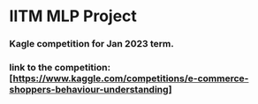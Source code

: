 # IITM MLP Project
### Kagle competition for Jan 2023 term. 
### link to the competition: [https://www.kaggle.com/competitions/e-commerce-shoppers-behaviour-understanding]
